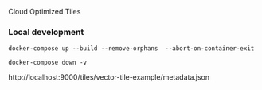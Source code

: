 Cloud Optimized Tiles



### Local development

```
docker-compose up --build --remove-orphans  --abort-on-container-exit

docker-compose down -v
```

http://localhost:9000/tiles/vector-tile-example/metadata.json